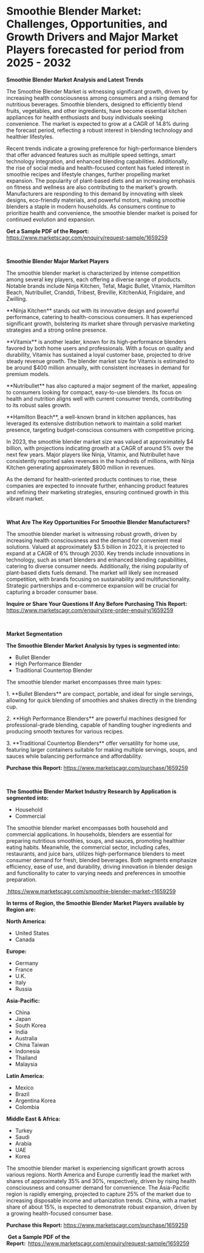 <p><h1>Smoothie Blender Market: Challenges, Opportunities, and Growth Drivers and Major Market Players forecasted for period from 2025 - 2032</h1></p><p><strong>Smoothie Blender Market Analysis and Latest Trends</strong></p>
<p><p>The Smoothie Blender Market is witnessing significant growth, driven by increasing health consciousness among consumers and a rising demand for nutritious beverages. Smoothie blenders, designed to efficiently blend fruits, vegetables, and other ingredients, have become essential kitchen appliances for health enthusiasts and busy individuals seeking convenience. The market is expected to grow at a CAGR of 14.8% during the forecast period, reflecting a robust interest in blending technology and healthier lifestyles.</p><p>Recent trends indicate a growing preference for high-performance blenders that offer advanced features such as multiple speed settings, smart technology integration, and enhanced blending capabilities. Additionally, the rise of social media and health-focused content has fueled interest in smoothie recipes and lifestyle changes, further propelling market expansion. The popularity of plant-based diets and an increasing emphasis on fitness and wellness are also contributing to the market's growth. Manufacturers are responding to this demand by innovating with sleek designs, eco-friendly materials, and powerful motors, making smoothie blenders a staple in modern households. As consumers continue to prioritize health and convenience, the smoothie blender market is poised for continued evolution and expansion.</p></p>
<p><strong>Get a Sample PDF of the Report:&nbsp;</strong> <a href="https://www.marketscagr.com/enquiry/request-sample/1659259?utm_campaign=3039&utm_medium=2&utm_source=Github&utm_content=ia&utm_term=16042025&utm_id=smoothie-blender">https://www.marketscagr.com/enquiry/request-sample/1659259</a></p>
<p>&nbsp;</p>
<p><strong>Smoothie Blender Major Market Players</strong></p>
<p><p>The smoothie blender market is characterized by intense competition among several key players, each offering a diverse range of products. Notable brands include Ninja Kitchen, Tefal, Magic Bullet, Vitamix, Hamilton Beach, Nutribullet, Cranddi, Tribest, Breville, KitchenAid, Frigidaire, and Zwilling.</p><p>**Ninja Kitchen** stands out with its innovative design and powerful performance, catering to health-conscious consumers. It has experienced significant growth, bolstering its market share through pervasive marketing strategies and a strong online presence.</p><p>**Vitamix** is another leader, known for its high-performance blenders favored by both home users and professionals. With a focus on quality and durability, Vitamix has sustained a loyal customer base, projected to drive steady revenue growth. The blender market size for Vitamix is estimated to be around $400 million annually, with consistent increases in demand for premium models.</p><p>**Nutribullet** has also captured a major segment of the market, appealing to consumers looking for compact, easy-to-use blenders. Its focus on health and nutrition aligns well with current consumer trends, contributing to its robust sales growth.</p><p>**Hamilton Beach**, a well-known brand in kitchen appliances, has leveraged its extensive distribution network to maintain a solid market presence, targeting budget-conscious consumers with competitive pricing.</p><p>In 2023, the smoothie blender market size was valued at approximately $4 billion, with projections indicating growth at a CAGR of around 5% over the next few years. Major players like Ninja, Vitamix, and Nutribullet have consistently reported sales revenues in the hundreds of millions, with Ninja Kitchen generating approximately $800 million in revenues.</p><p>As the demand for health-oriented products continues to rise, these companies are expected to innovate further, enhancing product features and refining their marketing strategies, ensuring continued growth in this vibrant market.</p></p>
<p>&nbsp;</p>
<p><strong>What Are The Key Opportunities For Smoothie Blender Manufacturers?</strong></p>
<p><p>The smoothie blender market is witnessing robust growth, driven by increasing health consciousness and the demand for convenient meal solutions. Valued at approximately $3.5 billion in 2023, it is projected to expand at a CAGR of 6% through 2030. Key trends include innovations in technology, such as smart blenders and enhanced blending capabilities, catering to diverse consumer needs. Additionally, the rising popularity of plant-based diets fuels demand. The market will likely see increased competition, with brands focusing on sustainability and multifunctionality. Strategic partnerships and e-commerce expansion will be crucial for capturing a broader consumer base.</p></p>
<p><strong>Inquire or Share Your Questions If Any Before Purchasing This Report:</strong> <a href="https://www.marketscagr.com/enquiry/pre-order-enquiry/1659259?utm_campaign=3039&utm_medium=2&utm_source=Github&utm_content=ia&utm_term=16042025&utm_id=smoothie-blender">https://www.marketscagr.com/enquiry/pre-order-enquiry/1659259</a></p>
<p>&nbsp;</p>
<p><strong>Market Segmentation</strong></p>
<p><strong>The Smoothie Blender Market Analysis by types is segmented into:</strong></p>
<p><ul><li>Bullet Blender</li><li>High ﻿﻿Performance ﻿﻿Blender</li><li>Traditional Countertop Blender</li></ul></p>
<p><p>The smoothie blender market encompasses three main types: </p><p>1. **Bullet Blenders** are compact, portable, and ideal for single servings, allowing for quick blending of smoothies and shakes directly in the blending cup.</p><p>2. **High Performance Blenders** are powerful machines designed for professional-grade blending, capable of handling tougher ingredients and producing smooth textures for various recipes.</p><p>3. **Traditional Countertop Blenders** offer versatility for home use, featuring larger containers suitable for making multiple servings, soups, and sauces while balancing performance and affordability.</p></p>
<p><strong>Purchase this Report:&nbsp;</strong><a href="https://www.marketscagr.com/purchase/1659259?utm_campaign=3039&utm_medium=2&utm_source=Github&utm_content=ia&utm_term=16042025&utm_id=smoothie-blender">https://www.marketscagr.com/purchase/1659259</a></p>
<p>&nbsp;</p>
<p><strong>The Smoothie Blender Market Industry Research by Application is segmented into:</strong></p>
<p><ul><li>Household</li><li>Commercial</li></ul></p>
<p><p>The smoothie blender market encompasses both household and commercial applications. In households, blenders are essential for preparing nutritious smoothies, soups, and sauces, promoting healthier eating habits. Meanwhile, the commercial sector, including cafes, restaurants, and juice bars, utilizes high-performance blenders to meet consumer demand for fresh, blended beverages. Both segments emphasize efficiency, ease of use, and durability, driving innovation in blender design and functionality to cater to varying needs and preferences in smoothie preparation.</p></p>
<p><a href="https://www.marketscagr.com/smoothie-blender-market-r1659259?utm_campaign=3039&utm_medium=2&utm_source=Github&utm_content=ia&utm_term=16042025&utm_id=smoothie-blender">&nbsp;https://www.marketscagr.com/smoothie-blender-market-r1659259</a></p>
<p><strong>In terms of Region, the Smoothie Blender Market Players available by Region are:</strong></p>
<p>
    <p> <strong> North America: </strong>
        <ul>
            <li>United States</li>
            <li>Canada</li>
        </ul>
        </p> 
    <p> <strong> Europe: </strong>
        <ul>
            <li>Germany</li>
            <li>France</li>
            <li>U.K.</li>
            <li>Italy</li>
            <li>Russia</li>
        </ul>
        </p> 
    <p> <strong> Asia-Pacific: </strong>
        <ul>
            <li>China</li>
            <li>Japan</li>
            <li>South Korea</li>
            <li>India</li>
            <li>Australia</li>
            <li>China Taiwan</li>
            <li>Indonesia</li>
            <li>Thailand</li>
            <li>Malaysia</li>
        </ul>
        </p> 
    <p> <strong> Latin America: </strong>
        <ul>
            <li>Mexico</li>
            <li>Brazil</li>
            <li>Argentina Korea</li>
            <li>Colombia</li>
        </ul>
        </p> 
    <p> <strong> Middle East & Africa: </strong>
        <ul>
            <li>Turkey</li>
            <li>Saudi</li>
            <li>Arabia</li>
            <li>UAE</li>
            <li>Korea</li>
        </ul>
    </p>
    </p>
<p><p>The smoothie blender market is experiencing significant growth across various regions. North America and Europe currently lead the market with shares of approximately 35% and 30%, respectively, driven by rising health consciousness and consumer demand for convenience. The Asia-Pacific region is rapidly emerging, projected to capture 25% of the market due to increasing disposable income and urbanization trends. China, with a market share of about 15%, is expected to demonstrate robust expansion, driven by a growing health-focused consumer base.</p></p>
<p><strong>Purchase this Report: </strong><a href="https://www.marketscagr.com/purchase/1659259?utm_campaign=3039&utm_medium=2&utm_source=Github&utm_content=ia&utm_term=16042025&utm_id=smoothie-blender">https://www.marketscagr.com/purchase/1659259</a></p>
<p>&nbsp;<strong>Get a Sample PDF of the Report:&nbsp;&nbsp;</strong><a href="https://www.marketscagr.com/enquiry/request-sample/1659259?utm_campaign=3039&utm_medium=2&utm_source=Github&utm_content=ia&utm_term=16042025&utm_id=smoothie-blender">https://www.marketscagr.com/enquiry/request-sample/1659259</a></p>
<p><strong></strong></p>
<p><p></p><p></p><p></p></p>